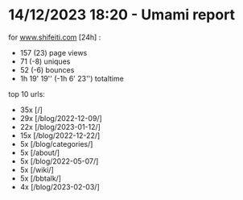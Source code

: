 # 14/12/2023 18:20 - Umami report
for www.shifeiti.com [24h] :

 - 157 (23) page views
 - 71 (-8) uniques
 - 52 (-6) bounces
 - 1h 19' 19'' (-1h 6' 23'') totaltime


top 10 urls:
 - 35x [/]
 - 29x [/blog/2022-12-09/]
 - 22x [/blog/2023-01-12/]
 - 15x [/blog/2022-12-22/]
 - 5x [/blog/categories/]
 - 5x [/about/]
 - 5x [/blog/2022-05-07/]
 - 5x [/wiki/]
 - 5x [/bbtalk/]
 - 4x [/blog/2023-02-03/]


